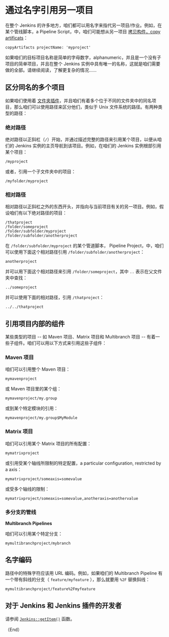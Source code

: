 # 通过名字引用另一项目

在整个 Jenkins 的许多地方，咱们都可以用名字来指代另一项目/作业。例如，在某个管线脚本，a Pipeline Script，中，咱们可能想从另一项目 [拷贝构件，copy artificats](https://plugins.jenkins.io/copyartifact/)：

```pipeline
copyArtifacts projectName: 'myproject'
```

如果咱们的目标项目名称是简单的字母数字，alphanumeric，并且是一个没有子项目的简单项目，并且在整个 Jenkins 实例中具有唯一的名称，这就是咱们需要做的全部。请继续阅读，了解更复杂的情况......


## 区分同名的多个项目

如果咱们使用着 [文件夹插件](https://plugins.jenkins.io/cloudbees-folder)，并且咱们有着多个位于不同的文件夹中的同名项目，那么咱们可以使用路径来区分他们，类似于 Unix 文件系统的路径。有两种类型的路径：


### 绝对路径

绝对路径以正斜杠（`/`）开始，并通过描述完整的路径来引用某个项目，以便从咱们的 Jenkins 实例的主页导航到该项目。例如，在咱们的 Jenkins 实例根部引用某个项目：

```pipeline
/myproject
```

或者，引用一个子文件夹中的项目：

```pipeline
/myfolder/myproject
```


### 相对路径


相对路径以正斜杠之外的东西开头，并指向与当前项目有关的另一项目。例如，假设咱们有以下绝对路径的项目：

```pipeline
/thatproject
/folder/someproject
/folder/subfolder/myproject
/folder/subfolder/anotherproject
```

在 `/folder/subfolder/myproject` 的某个管道脚本， Pipeline Project，中，咱们可以使用下面这个相对路径引用 `/folder/subfolder/anotherproject`：


```pipeline
anotherproject
```

并可以用下面这个相对路径来引用 `/folder/someproject`，其中 `..` 表示在父文件夹中查找：

```pipeline
../someproject
```

并可以使用下面的相对路径，引用 `/thatproject`：

```pipeline
../../thatproject
```


## 引用项目内部的组件

某些类型的项目 -- 如 Maven 项目、Matrix 项目和 Multibranch 项目 -- 有着一些子组件。咱们可以用以下方式来引用这些子组件：


### Maven 项目

咱们可以引用整个 Maven 项目：

```pipleline
mymavenproject
```

或 Maven 项目里的某个组：

```pipeline
mymavenproject/my.group
```

或到某个特定模块的引用：

```pipeline
mymavenproject/my.group$MyModule
```


### Matrix 项目

咱们可以引用某个 Matrix 项目的所有配置：

```pipeline
mymatrixproject
```

或引用受某个轴线所限制的特定配置，a particular configuration, restricted by a axis：

```pipeline
mymatrixproject/someaxis=somevalue
```

或受多个轴线的限制：

```pipeline
mymatrixproject/someaxis=somevalue,anotheraxis=anothervalue
```


### 多分支的管线

**Multibranch Pipelines**

咱们可以引用某个特定分支：

```pipeline
mymultibranchproject/mybranch
```

## 名字编码

路径中的特殊字符应该用 URL 编码。例如，如果咱们的 Multibranch Pipeline 有一个带有斜线的分支（ `feature/myfeature` ），那么就要用 `%2F` 替换斜线：

```pipeline
mymultibranchproject/feature%2Fmyfeature
```


## 对于 Jenkins 和 Jenkins 插件的开发者

请参阅 [`Jenkins::getItem()`](https://javadoc.jenkins.io/jenkins/model/Jenkins.html#getItem-java.lang.String-hudson.model.ItemGroup-) 函数。


（End）


